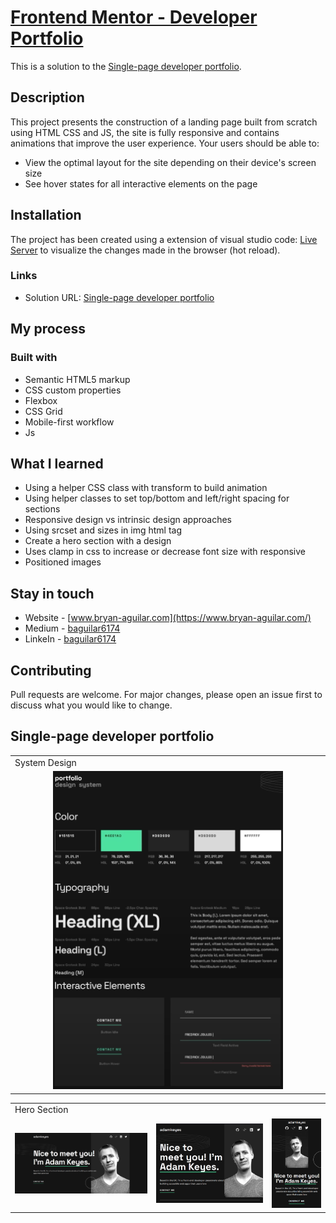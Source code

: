 # [Frontend Mentor - Developer Portfolio]()

This is a solution to the [Single-page developer portfolio](https://www.frontendmentor.io/challenges/singlepage-developer-portfolio-bBVj2ZPi-x).

## Description

This project presents the construction of a landing page built from scratch using HTML CSS and JS, the site is fully responsive and contains animations that improve the user experience. Your users should be able to:

- View the optimal layout for the site depending on their device's screen size
- See hover states for all interactive elements on the page

## Installation

The project has been created using a extension of visual studio code: [Live Server](https://marketplace.visualstudio.com/items?itemName=ritwickdey.LiveServer "Live Server") to visualize the changes made in the browser (hot reload).

### Links

- Solution URL: [Single-page developer portfolio]()

## My process

### Built with

- Semantic HTML5 markup
- CSS custom properties
- Flexbox
- CSS Grid
- Mobile-first workflow
- Js

## What I learned

- Using a helper CSS class with transform to build animation
- Using helper classes to set top/bottom and left/right spacing for sections
- Responsive design vs intrinsic design approaches
- Using srcset and sizes in img html tag
- Create a hero section with a design
- Uses clamp in css to increase or decrease font size with responsive
- Positioned images

## Stay in touch

- Website - [www.bryan-aguilar.com](https://www.bryan-aguilar.com/)
- Medium - [baguilar6174](https://baguilar6174.medium.com/)
- LinkeIn - [baguilar6174](https://www.linkedin.com/in/baguilar6174)

## Contributing

Pull requests are welcome. For major changes, please open an issue first to discuss what you would like to change.

## Single-page developer portfolio

<table>
  <tr>
    <td>System Design</td>
  </tr>
  <tr>
    <td align="center" valign="center"><img src="./media/design_system.png" width="75%"></td>
  </tr>
</table>

<table>
  <tr>
    <td>Hero Section</td>
  </tr>
  <tr>
    <td align="center" valign="center"><img src="./media/hero_desktop.png" width="100%"></td>
    <td align="center" valign="center"><img src="./media/hero_tablet.png" width="100%"></td>
    <td align="center" valign="center"><img src="./media/hero_mobile.png" width="100%"></td>
  </tr>
</table>
